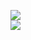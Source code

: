 [![](https://img.shields.io/badge/Made%20With-Github%20Spray-lightgrey.svg?style=for-the-badge&logo=github)](https://github.com/Annihil/github-spray#7256)  
[![](https://i.imgur.com/2DrTn0Z.gif)](https://github.com/Annihil/github-spray)